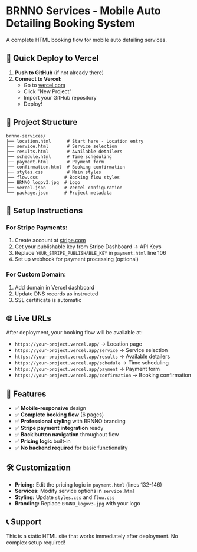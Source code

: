 # BRNNO Services - Mobile Auto Detailing Booking System

A complete HTML booking flow for mobile auto detailing services.

## 🚀 Quick Deploy to Vercel

1. **Push to GitHub** (if not already there)
2. **Connect to Vercel:**
   - Go to [vercel.com](https://vercel.com)
   - Click "New Project"
   - Import your GitHub repository
   - Deploy!

## 📁 Project Structure

```
brnno-services/
├── location.html      # Start here - Location entry
├── service.html       # Service selection
├── results.html       # Available detailers
├── schedule.html      # Time scheduling
├── payment.html       # Payment form
├── confirmation.html  # Booking confirmation
├── styles.css         # Main styles
├── flow.css          # Booking flow styles
├── BRNNO_logov3.jpg  # Logo
├── vercel.json       # Vercel configuration
└── package.json      # Project metadata
```

## 🔧 Setup Instructions

### For Stripe Payments:
1. Create account at [stripe.com](https://stripe.com)
2. Get your publishable key from Stripe Dashboard → API Keys
3. Replace `YOUR_STRIPE_PUBLISHABLE_KEY` in `payment.html` line 106
4. Set up webhook for payment processing (optional)

### For Custom Domain:
1. Add domain in Vercel dashboard
2. Update DNS records as instructed
3. SSL certificate is automatic

## 🌐 Live URLs

After deployment, your booking flow will be available at:
- `https://your-project.vercel.app/` → Location page
- `https://your-project.vercel.app/service` → Service selection
- `https://your-project.vercel.app/results` → Available detailers
- `https://your-project.vercel.app/schedule` → Time scheduling
- `https://your-project.vercel.app/payment` → Payment form
- `https://your-project.vercel.app/confirmation` → Booking confirmation

## 📱 Features

- ✅ **Mobile-responsive** design
- ✅ **Complete booking flow** (6 pages)
- ✅ **Professional styling** with BRNNO branding
- ✅ **Stripe payment integration** ready
- ✅ **Back button navigation** throughout flow
- ✅ **Pricing logic** built-in
- ✅ **No backend required** for basic functionality

## 🛠️ Customization

- **Pricing:** Edit the pricing logic in `payment.html` (lines 132-146)
- **Services:** Modify service options in `service.html`
- **Styling:** Update `styles.css` and `flow.css`
- **Branding:** Replace `BRNNO_logov3.jpg` with your logo

## 📞 Support

This is a static HTML site that works immediately after deployment. No complex setup required!
